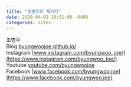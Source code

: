 ```yaml
---
title: "조병우의 페이지"
date: 2020-04-02 10:01:00 -0400
categories: sites
---
```


조병우   
Blog      [byungwoojoe.github.io/](https://byungwoojoe.github.io/)   
Instagram [www.instagram.com/byungwoo_joe/](https://www.instagram.com/byungwoo_joe/)   
Youtube   [youtube.com/byungwoojoe](http://youtube.com/byungwoojoe)   
Facebook  [www.facebook.com/byungwoo.joe](https://www.facebook.com/byungwoo.joe)
